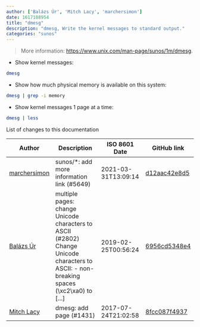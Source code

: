 ```yaml
---
author: ['Balázs Úr', 'Mitch Lacy', 'marchersimon']
date: 1617188954
title: "dmesg"
description: "dmesg, Write the kernel messages to standard output."
categories: "sunos"
---
```

> More information: <https://www.unix.com/man-page/sunos/1m/dmesg>.

- Show kernel messages:

```bash
dmesg
```

- Show how much physical memory is available on this system:

```bash
dmesg | grep -i memory
```

- Show kernel messages 1 page at a time:

```bash
dmesg | less
```
List of changes to this documentation


Author | Description | ISO 8601 Date | GitHub link
------|-----|-----|-----
[marchersimon](mailto:50295997+marchersimon@users.noreply.github.com) | sunos/*: add more information link (#5649) | 2021-03-31T13:09:14 | [d12aac42e8d5](https://github.com/tldr-pages/tldr/commit/d12aac42e8d5a4f35d0766c0cd5127ab76b6dc76)
[Balázs Úr](mailto:balazs@urbalazs.hu) | multiple pages: change Unicode characters to ASCII (#2802) Change Unicode characters to ASCII: - non-breaking spaces (\xc2\xa0) to [...] | 2019-02-25T00:56:24 | [6956cd5348e4](https://github.com/tldr-pages/tldr/commit/6956cd5348e4f87db1586a68ab299e46f7384b63)
[Mitch Lacy](mailto:mrlacy@uwm.edu) | dmesg: add page (#1431) | 2017-07-24T21:02:58 | [8fcc087f4937](https://github.com/tldr-pages/tldr/commit/8fcc087f49378a6251968d4a5ea5baebcf42d4af)

